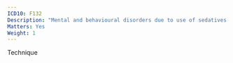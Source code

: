 ```yaml
---
ICD10: F132
Description: "Mental and behavioural disorders due to use of sedatives or hypnotics: Dependence syndrome"
Matters: Yes
Weight: 1
---
```

Technique
